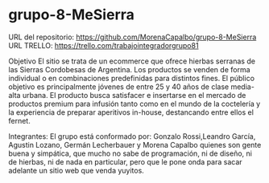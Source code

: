 # grupo-8-MeSierra
URL del repositorio: https://github.com/MorenaCapalbo/grupo-8-MeSierra
URL TRELLO: https://trello.com/trabajointegradorgrupo81

Objetivo
El sitio se trata de un ecommerce que ofrece hierbas serranas de las Sierras Cordobesas de Argentina.
Los productos se venden de forma individual o en combinaciones predefinidas para distintos fines. 
El público objetivo es principalmente jóvenes de entre 25 y 40 años de clase media-alta urbana. 
El producto busca satisfacer e insertarse en el mercado de productos premium para infusión tanto como en el mundo de la coctelería y la experiencia de preparar aperitivos in-house, destancando entre ellos el fernet.

Integrantes:
El grupo está conformado por:
Gonzalo Rossi,Leandro García, Agustin Lozano, Germán Lecherbauer y Morena Capalbo quienes son gente buena y simpática, que mucho no sabe de programación, ni de diseño, ni de hierbas, ni de nada en particular, pero que le pone onda para sacar adelante un sitio web que venda yuyitos.
